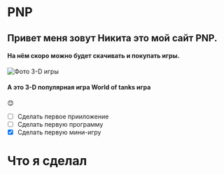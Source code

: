 
#  PNP
## Привет меня зовут Никита это мой сайт PNP.
#### На нём скоро можно будет скачивать и покупать игры.
![Фото 3-D игры](https://worldoftanks.ru/static/5.53.5_c2cbb4/common/img/wot_artboard.png)
#### А это 3-D популярная игра World of tanks игра 

😊
- [ ] Сделать первое прииложение
- [ ] Сделать первую программу
- [X] Сделать первую мини-игру
# Что я сделал
